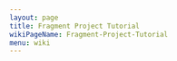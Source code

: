 ```yaml
---
layout: page
title: Fragment Project Tutorial
wikiPageName: Fragment-Project-Tutorial
menu: wiki
---
```



